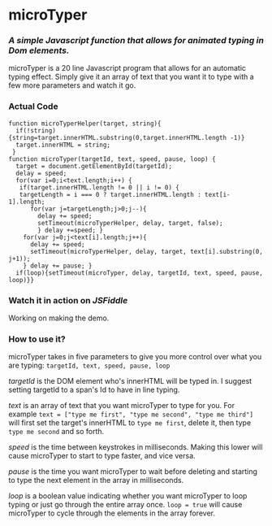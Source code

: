 # microTyper

### *A simple Javascript function that allows for animated typing in Dom elements.*

microTyper is a 20 line Javascript program that allows for an automatic typing effect. Simply give it an array of text that you want it to type with a few more parameters and watch it go.

### Actual Code

```
function microTyperHelper(target, string){
  if(!string) {string=target.innerHTML.substring(0,target.innerHTML.length -1)}
  target.innerHTML = string;
 }
function microTyper(targetId, text, speed, pause, loop) {
  target = document.getElementById(targetId);
  delay = speed;
  for(var i=0;i<text.length;i++) {
   if(target.innerHTML.length != 0 || i != 0) {
   targetLength = i === 0 ? target.innerHTML.length : text[i-1].length;
      for(var j=targetLength;j>0;j--){
        delay += speed;
        setTimeout(microTyperHelper, delay, target, false);
        } delay +=speed; }
    for(var j=0;j<text[i].length;j++){
      delay += speed;
      setTimeout(microTyperHelper, delay, target, text[i].substring(0, j+1));
    } delay += pause; }
  if(loop){setTimeout(microTyper, delay, targetId, text, speed, pause, loop)}}
```

### Watch it in action on *JSFiddle*

Working on making the demo.

### How to use it?

microTyper takes in five parameters to give you more control over what you are typing: `targetId, text, speed, pause, loop`

*targetId* is the DOM element who's innerHTML will be typed in. I suggest setting targetId to a span's Id to have in line typing.

*text* is an array of text that you want microTyper to type for you. For example `text = ["type me first", "type me second", "type me third"]` will first set the target's innerHTML to `type me first`, delete it, then type `type me second` and so forth.

*speed* is the time between keystrokes in milliseconds. Making this lower will cause microTyper to start to type faster, and vice versa.

*pause* is the time you want microTyper to wait before deleting and starting to type the next element in the array in milliseconds.

*loop* is a boolean value indicating whether you want microTyper to loop typing or just go through the entire array once. `loop = true` will cause microTyper to cycle through the elements in the array forever.
